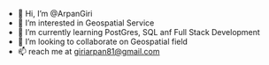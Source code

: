 - 👋 Hi, I’m @ArpanGiri
- 👀 I’m interested in Geospatial Service
- 🌱 I’m currently learning PostGres, SQL anf Full Stack Development 
- 💞️ I’m looking to collaborate on Geospatial field
- 📫 reach me at  giriarpan81@gmail.com

<!---
ArpanGiri/ArpanGiri is a ✨ special ✨ repository because its `README.md` (this file) appears on your GitHub profile.
You can click the Preview link to take a look at your changes.
--->
